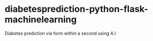 # diabetesprediction-python-flask-machinelearning
Diabetes prediction via form within a second using A.I 
